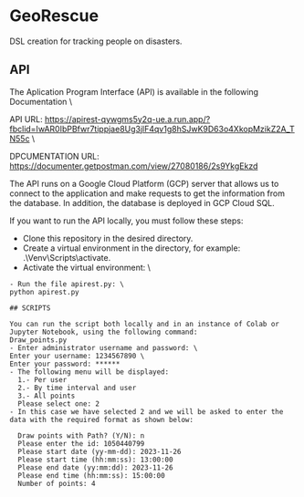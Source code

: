 # GeoRescue
DSL creation for tracking people on disasters.

## API
The Aplication Program Interface (API) is available in the following Documentation \

API URL: https://apirest-qywgms5y2q-ue.a.run.app/?fbclid=IwAR0IbPBfwr7tippjae8Ug3jlF4qv1g8hSJwK9D63o4XkopMzikZ2A_TN55c \

DPCUMENTATION URL: https://documenter.getpostman.com/view/27080186/2s9YkgEkzd 

The API runs on a Google Cloud Platform (GCP) server that allows us to connect to the application and make requests to get the information from the database. In addition, the database is deployed in GCP Cloud SQL.

If you want to run the API locally, you must follow these steps:
- Clone this repository in the desired directory.
- Create a virtual environment in the directory, for example: \
.\Venv\Scripts\activate. 
- Activate the virtual environment: \
 ```.\Venv\Scripts activate
- Run the file apirest.py: \ 
python apirest.py

## SCRIPTS

You can run the script both locally and in an instance of Colab or Jupyter Notebook, using the following command:
Draw_points.py
- Enter administrator username and password: \
Enter your username: 1234567890 \
Enter your password: ****** 
- The following menu will be displayed:
   1.- Per user
   2.- By time interval and user
   3.- All points
   Please select one: 2
- In this case we have selected 2 and we will be asked to enter the data with the required format as shown below:

   Draw points with Path? (Y/N): n
   Please enter the id: 1050440799
   Please start date (yy-mm-dd): 2023-11-26
   Please start time (hh:mm:ss): 13:00:00
   Please end date (yy:mm:dd): 2023-11-26
   Please end time (hh:mm:ss): 15:00:00
   Number of points: 4

